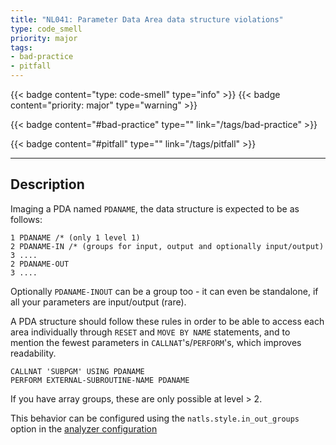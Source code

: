 ```yaml
---
title: "NL041: Parameter Data Area data structure violations"
type: code_smell
priority: major
tags:
- bad-practice 
- pitfall 
---
```


{{< badge content="type: code-smell" type="info" >}}
{{< badge content="priority: major" type="warning" >}}


{{< badge content="#bad-practice" type="" link="/tags/bad-practice" >}}

{{< badge content="#pitfall" type="" link="/tags/pitfall" >}}

---

## Description
Imaging a PDA named `PDANAME`, the data structure is expected to be as follows:

```natural
1 PDANAME /* (only 1 level 1)
2 PDANAME-IN /* (groups for input, output and optionally input/output)
3 ....
2 PDANAME-OUT
3 ....
```

Optionally `PDANAME-INOUT` can be a group too - it can even be standalone, if all your parameters are input/output (rare).

A PDA structure should follow these rules in order to be able to access each area individually through `RESET` and `MOVE BY NAME` statements, and to mention the fewest parameters in `CALLNAT`'s/`PERFORM`'s, which improves readability.

```natural
CALLNAT 'SUBPGM' USING PDANAME
PERFORM EXTERNAL-SUBROUTINE-NAME PDANAME
```

If you have array groups, these are only possible at level > 2.

This behavior can be configured using the `natls.style.in_out_groups` option in the [analyzer configuration](/docs/analyzer-config.md)
